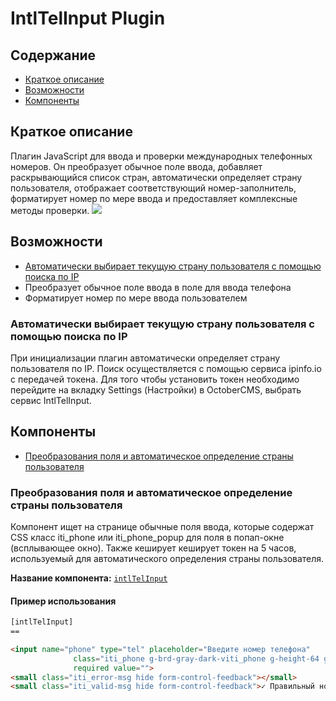# IntlTelInput Plugin

## Содержание
- [Краткое описание](#brief_description)
- [Возможности](#features)
- [Компоненты](#components)


## Краткое описание <a name="brief_description"/>
Плагин JavaScript для ввода и проверки международных телефонных номеров. 
Он преобразует обычное поле ввода, добавляет раскрывающийся список стран, автоматически определяет страну пользователя, отображает соответствующий номер-заполнитель, форматирует номер по мере ввода и предоставляет комплексные методы проверки.
<img src="https://drive.google.com/file/d/12coDyiqCVxRjxA4KXLi3aqLq0EJlXZot/view?usp=sharing">

## Возможности <a name="features"/> 
- [Автоматически выбирает текущую страну пользователя с помощью поиска по IP](#auto-search-ip)
- Преобразует обычное поле ввода в поле для ввода телефона
- Форматирует номер по мере ввода пользователем

### Автоматически выбирает текущую страну пользователя с помощью поиска по IP <a name="auto-search-ip"/>

При инициализации плагин автоматически определяет страну пользователя по IP. Поиск осуществляется с помощью сервиса ipinfo.io с передачей токена. Для того чтобы установить токен необходимо перейдите на вкладку Settings (Настройки) в OctoberCMS, выбрать сервис IntlTelInput.


## Компоненты <a name="components"/> 
  - [Преобразования поля и автоматическое определение страны пользователя](#rerender-input)

### Преобразования поля и автоматическое определение страны пользователя <a name="rerender-input"/>

Компонент ищет на странице обычные поля ввода, которые содержат CSS класс iti_phone или iti_phone_popup для поля в попап-окне (всплывающее окно). Также кеширует кеширует токен на 5 часов, используемый для автоматического определения страны пользователя. 

**Название компонента:** [``intlTelInput``](https://github.com/VadimIzmalkov/oc-intltelinput-plugin/blob/master/components/IntlTelInput.php)

#### Пример использования

```HTML
[intlTelInput]
==

<input name="phone" type="tel" placeholder="Введите номер телефона"
              class="iti_phone g-brd-gray-dark-viti_phone g-height-64 g-color-gray-dark-v1 form-control form-control-md g-py-14 rounded-0 g-font-size-14  g-py-14 g-brd-transparent g-bg-secondary g-brd-primary--focus g-brd-primary--hover "
              required value="">
<small class="iti_error-msg hide form-control-feedback"></small>
<small class="iti_valid-msg hide form-control-feedback">✓ Правильный номер</small>

```
